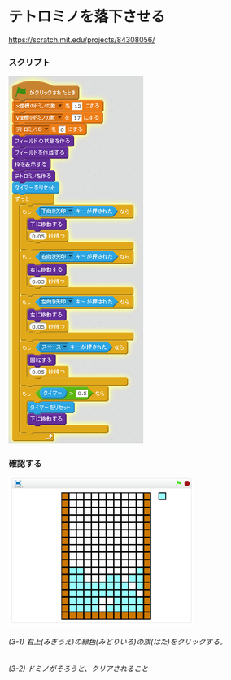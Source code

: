 # テトロミノを落下させる


https://scratch.mit.edu/projects/84308056/


### スクリプト

![](s_01.png)


### 確認する
![](test.png)

###### (3-1) 右上(みぎうえ)の緑色(みどりいろ)の旗(はた)をクリックする。

###### (3-2) ドミノがそろうと、クリアされること
